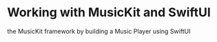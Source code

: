 # Working with MusicKit and SwiftUI
the MusicKit framework by building a Music Player using SwiftUI



